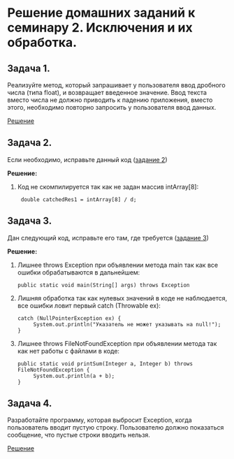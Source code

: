 
# <span>__Решение домашних заданий к семинару 2. Исключения и их обработка.__</span>

## **Задача 1.**

Реализуйте метод, который запрашивает у пользователя ввод дробного числа (типа float), и возвращает введенное значение. Ввод текста вместо числа не должно приводить к падению приложения, вместо этого, необходимо повторно запросить у пользователя ввод данных.

[Решение](https://github.com/konopleva-nina/exception_handling_GB/blob/main/homework/src/task1_sem2.java)

## **Задача 2.**

Если необходимо, исправьте данный код ([задание 2](https://docs.google.com/document/d/17EaA1lDxzD5YigQ5OAal60fOFKVoCbEJqooB9XfhT7w/edit))

**Решение:**

1. Код не скомпилируется так как не задан массив intArray[8]:
       
        double catchedRes1 = intArray[8] / d;

## **Задача 3.**

Дан следующий код, исправьте его там, где требуется ([задание 3](https://docs.google.com/document/d/17EaA1lDxzD5YigQ5OAal60fOFKVoCbEJqooB9XfhT7w/edit))

**Решение:**

1. Лишнее throws Exception при объявлении метода main так как все ошибки обрабатываются в дальнейшем:

       public static void main(String[] args) throws Exception 

2. Лишняя обработка так как нулевых значений в коде не наблюдается, все ошибки ловит первый catch (Throwable ex):

       catch (NullPointerException ex) {
            System.out.println("Указатель не может указывать на null!");
       }

3. Лишнее throws FileNotFoundException при объявлении метода так как нет работы с файлами в коде:

       public static void printSum(Integer a, Integer b) throws FileNotFoundException {
            System.out.println(a + b);
       }

## **Задача 4.**

Разработайте программу, которая выбросит Exception, когда пользователь вводит пустую строку. Пользователю должно показаться сообщение, что пустые строки вводить нельзя.

[Решение](https://github.com/konopleva-nina/exception_handling_GB/blob/main/homework/src/task4_sem2.java)



